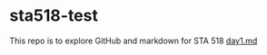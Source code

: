 # sta518-test
This repo is to explore GitHub and markdown for STA 518 
[day1.md](day1.md) <!--[name of file](file) -->
